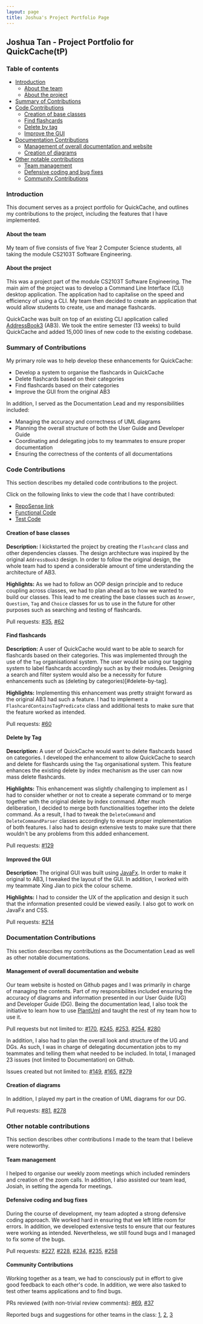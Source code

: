 ```yaml
---
layout: page
title: Joshua's Project Portfolio Page
---
```


## Joshua Tan - Project Portfolio for QuickCache(tP)

### Table of contents

* [Introduction](#introduction)
  * [About the team](#about-the-team)
  * [About the project](#about-the-project)
* [Summary of Contributions](#summary-of-contributions)
* [Code Contributions](#code-contributions)
  * [Creation of base classes](#creation-of-base-classes)
  * [Find flashcards](#find-flashcards)
  * [Delete by tag](#delete-by-tag)
  * [Improve the GUI](#improved-the-gui)
* [Documentation Contributions](#documentation-contributions)
  * [Management of overall documentation and website](#management-of-overall-documentation-and-website)
  * [Creation of diagrams](#creation-of-diagrams)
* [Other notable contributions](#other-notable-contributions)
  * [Team management](#team-management)
  * [Defensive coding and bug fixes](#defensive-coding-and-bug-fixes)
  * [Community Contributions](#community-contributions)

### Introduction

This document serves as a project portfolio for QuickCache, and outlines my contributions to the project, including the features that I have implemented.

#### About the team

My team of five consists of  five Year 2 Computer Science students, all taking the module CS2103T Software Engineering.

#### About the project

This was a project part of the module CS2103T Software Engineering. The main aim of the project was to develop a Command
Line Interface (CLI) desktop application. The application had to capitalise on the speed and efficiency of using a CLI.
My team then decided to create an application that would allow students to create, use and manage flashcards.

QuickCache was built on top of an existing CLI application called [AddressBook3](https://se-education.org/addressbook-level3/) (AB3).
We took the entire semester (13 weeks) to build QuickCache and added 15,000 lines of new code to the existing codebase.

### Summary of Contributions

My primary role was to help develop these enhancements for QuickCache:

  * Develop a system to organise the flashcards in QuickCache
  * Delete flashcards based on their categories
  * Find flashcards based on their categories
  * Improve the GUI from the original AB3
  
In addition, I served as the Documentation Lead and my responsibilities included:

  * Managing the accuracy and correctness of UML diagrams
  * Planning the overall structure of both the User Guide and Developer Guide
  * Coordinating and delegating jobs to my teammates to ensure proper documentation
  * Ensuring the correctness of the contents of all documentations

### Code Contributions

This section describes my detailed code contributions to the project.

Click on the following links to view the code that I have contributed:
  * [RepoSense link](https://nus-cs2103-ay2021s1.github.io/tp-dashboard/#breakdown=true&search=joshtyf)
  * [Functional Code](https://github.com/AY2021S1-CS2103T-T13-2/tp/tree/master/src/main/java/quickcache)
  * [Test Code](https://github.com/AY2021S1-CS2103T-T13-2/tp/tree/master/src/test/java/quickcache)

#### Creation of base classes

**Description:** I kickstarted the project by creating the `Flashcard` class and other dependencies classes.
The design architecture was inspired by the original `AddressBook3` design. In order to follow the original design, the whole team
had to spend a considerable amount of time understanding the architecture of AB3.

**Highlights:** As we had to follow an OOP design principle and to reduce coupling across classes, we had to plan ahead
as to how we wanted to build our classes. This lead to me creating the base classes such as `Answer`, `Question`, `Tag` 
and `Choice` classes for us to use in the future for other purposes such as searching and testing of flashcards.

Pull requests: [\#35](https://github.com/AY2021S1-CS2103T-T13-2/tp/pull/35), [\#62](https://github.com/AY2021S1-CS2103T-T13-2/tp/pull/62)

#### Find flashcards

**Description:** A user of QuickCache would want to be able to search for flashcards based on their categories. This was
implemented through the use of the `Tag` organisational system. The user would be using our tagging system to label 
flashcards accordingly such as by their modules. Designing a search and filter system would also be a necessity for
future enhancements such as (deleting by categories)[#delete-by-tag].

**Highlights:** Implementing this enhancement was pretty straight forward as the original AB3 had such a feature. I had to implement
a `FlashcardContainsTagPredicate` class and additional tests to make sure that the feature worked as intended.

Pull requests: [\#60](https://github.com/AY2021S1-CS2103T-T13-2/tp/pull/60)

#### Delete by Tag

**Description:** A user of QuickCache would want to delete flashcards based on categories. I developed the enhancement
to allow QuickCache to search and delete for flashcards using the `Tag` organisational system. This feature enhances the
 existing delete by index mechanism as the user can now mass delete flashcards.
 
 **Highlights:** This enhancement was slightly challenging to implement as I had to consider whether or not to create a seperate command
  or to merge together with the original delete by index command. After much deliberation, I decided to merge both functionalities together into
  the delete command. As a result, I had to tweak the `DeleteCommand` and `DeleteCommandParser` classes accordingly to ensure proper implementation of
  both features. I also had to design extensive tests to make sure that there wouldn't be any problems from this added enhancement.

Pull requests: [\#129](https://github.com/AY2021S1-CS2103T-T13-2/tp/pull/129)

#### Improved the GUI

**Description:** The original GUI was built using [JavaFx](https://openjfx.io). In order to make it original to AB3, I tweaked
the layout of the GUI. In addition, I worked with my teammate Xing Jian to pick the colour scheme.

**Highlights:** I had to consider the UX of the application and design it such that the information presented could be
viewed easily. I also got to work on JavaFx and CSS.

Pull requests: [\#214](https://github.com/AY2021S1-CS2103T-T13-2/tp/pull/214)

### Documentation Contributions

This section describes my contributions as the Documentation Lead as well as other notable documentations.

#### Management of overall documentation and website

Our team website is hosted on Github pages and I was primarily in charge of managing the contents.
Part of my responsibilites included ensuring the accuracy of diagrams and information presented in our User Guide (UG)
and Developer Guide (DG). Being the documentation lead, I also took the initiative to learn how to use [PlantUml](https://plantuml.com)
and taught the rest of my team how to use it.

Pull requests but not limited to: [\#170](https://github.com/AY2021S1-CS2103T-T13-2/tp/pull/170),
[\#245](https://github.com/AY2021S1-CS2103T-T13-2/tp/pull/245),
[\#253](https://github.com/AY2021S1-CS2103T-T13-2/tp/pull/253),
[\#254](https://github.com/AY2021S1-CS2103T-T13-2/tp/pull/254),
[\#280](https://github.com/AY2021S1-CS2103T-T13-2/tp/pull/280)

In addition, I also had to plan the overall look and structure of the UG and DGs. As such, I was in charge of
delegating documentation jobs to my teammates and telling them what needed to be included. In total, I managed 23 issues
(not limited to Documentation) on Github.

Issues created but not limited to: [\#149](https://github.com/AY2021S1-CS2103T-T13-2/tp/issues/149),
[\#165](https://github.com/AY2021S1-CS2103T-T13-2/tp/issues/165), [\#279](https://github.com/AY2021S1-CS2103T-T13-2/tp/issues/279)

#### Creation of diagrams

In addition, I played my part in the creation of UML diagrams for our DG.

Pull requests: [\#81](https://github.com/AY2021S1-CS2103T-T13-2/tp/pull/81), [\#278](https://github.com/AY2021S1-CS2103T-T13-2/tp/pull/278)

### Other notable contributions

This section describes other contributions I made to the team that I believe were noteworthy.

#### Team management

I helped to organise our weekly zoom meetings which included reminders and creation of the zoom calls. In addition,
I also assisted our team lead, Josiah, in setting the agenda for meetings.

#### Defensive coding and bug fixes

During the course of development, my team adopted a strong defensive coding approach. We worked hard in ensuring that we left little
room for errors. In addition, we developed extensive tests to ensure that our features were working as intended. Nevertheless, we still
found bugs and I managed to fix some of the bugs.

Pull requests: [\#227](https://github.com/AY2021S1-CS2103T-T13-2/tp/pull/227),
[\#228](https://github.com/AY2021S1-CS2103T-T13-2/tp/pull/228),
[\#234](https://github.com/AY2021S1-CS2103T-T13-2/tp/pull/234),
[\#235](https://github.com/AY2021S1-CS2103T-T13-2/tp/pull/235),
[\#258](https://github.com/AY2021S1-CS2103T-T13-2/tp/pull/258)

#### Community Contributions

Working together as a team, we had to consciously put in effort to give good feedback to each other's code. In addition,
we were also tasked to test other teams applications and to find bugs.

PRs reviewed (with non-trivial review comments): [\#69](https://github.com/AY2021S1-CS2103T-T13-2/tp/pull/69),
[\#37](https://github.com/AY2021S1-CS2103T-T13-2/tp/pull/37)

Reported bugs and suggestions for other teams in the class: 
[1](https://github.com/AY2021S1-CS2103T-T11-2/tp/issues/188),
[2](https://github.com/AY2021S1-CS2103T-T11-2/tp/issues/187),
[3](https://github.com/AY2021S1-CS2103T-T11-2/tp/issues/186)
